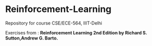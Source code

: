 # Reinforcement-Learning
Repository for course CSE/ECE-564, IIIT-Delhi

Exercises from :
**Reinforcement Learning 2nd Edition by Richard S. Sutton,Andrew G. Barto.**
